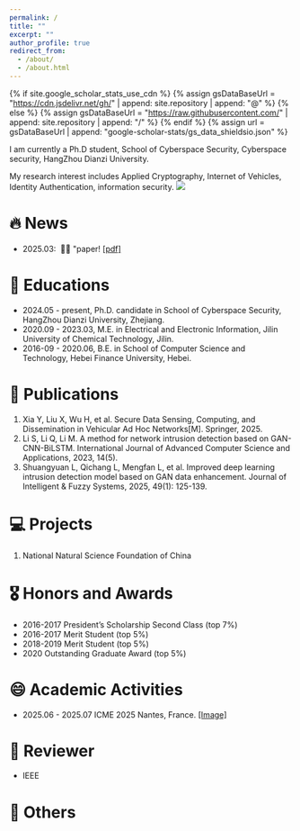 ```yaml
---
permalink: /
title: ""
excerpt: ""
author_profile: true
redirect_from: 
  - /about/
  - /about.html
---
```


{% if site.google_scholar_stats_use_cdn %}
{% assign gsDataBaseUrl = "https://cdn.jsdelivr.net/gh/" | append: site.repository | append: "@" %}
{% else %}
{% assign gsDataBaseUrl = "https://raw.githubusercontent.com/" | append: site.repository | append: "/" %}
{% endif %}
{% assign url = gsDataBaseUrl | append: "google-scholar-stats/gs_data_shieldsio.json" %}

<span class='anchor' id='about-me'></span>

I am currently a Ph.D student, School of Cyberspace Security, Cyberspace security, HangZhou Dianzi University.  

My research interest includes Applied Cryptography, Internet of Vehicles, Identity Authentication, information security. <a href='https://scholar.google.com/citations?user=773qfVwAAAAJ'><img src="https://img.shields.io/endpoint?logo=Google%20Scholar&url=https%3A%2F%2Fcdn.jsdelivr.net%2Fgh%2Chuck0lee%2chuck0lee.github.io@google-scholar-stats%2Fgs_data_shieldsio.json&labelColor=f6f6f6&color=9cf&style=flat&label=citations"></a> 



# 🔥 News
- 2025.03: &nbsp;🎉🎉 "paper! [[pdf]](https:)



# 📖 Educations
- 2024.05 - present, Ph.D. candidate in School of Cyberspace Security,  HangZhou Dianzi University, Zhejiang. 
- 2020.09 - 2023.03, M.E. in Electrical and Electronic Information, Jilin University of Chemical Technology, Jilin. 
- 2016-09 - 2020.06, B.E. in School of Computer Science and Technology, Hebei Finance University, Hebei. 

# 📝 Publications

1. Xia Y, Liu X, Wu H, et al. Secure Data Sensing, Computing, and Dissemination in Vehicular Ad Hoc Networks[M]. Springer, 2025.
2. Li S, Li Q, Li M. A method for network intrusion detection based on GAN-CNN-BiLSTM. International Journal of Advanced Computer Science and Applications, 2023, 14(5).
3. Shuangyuan L, Qichang L, Mengfan L, et al. Improved deep learning intrusion detection model based on GAN data enhancement. Journal of Intelligent & Fuzzy Systems, 2025, 49(1): 125-139.

# 💻 Projects
1. National Natural Science Foundation of China




# 🎖 Honors and Awards
- 2016-2017 President’s Scholarship Second Class (top 7%) 
- 2016-2017 Merit Student (top 5%)
- 2018-2019 Merit Student (top 5%) 
- 2020 Outstanding Graduate Award (top 5%) 

# 😄 Academic Activities
- 2025.06 - 2025.07 ICME 2025 Nantes, France. [[Image]](../images/ICME2021/index.html)


# 📖 Reviewer 
- IEEE 


# 🥚 Others
